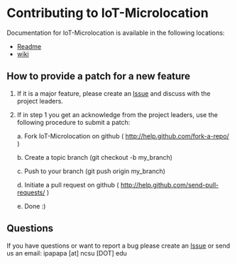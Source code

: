 # Contributing to IoT-Microlocation

Documentation for IoT-Microlocation is available in the following locations:
- [Readme](https://github.com/ipapapa/IoT-MicroLocation/blob/master/README.md)
- [wiki](https://github.com/ipapapa/IoT-MicroLocation/wiki)

## How to provide a patch for a new feature

1. If it is a major feature, please create an [Issue](https://github.com/ipapapa/IoT-MicroLocation/issues) and discuss with the project leaders. 

2. If in step 1 you get an acknowledge from the project leaders, use the
   following procedure to submit a patch:

    a. Fork IoT-Microlocation on github ( http://help.github.com/fork-a-repo/ )

    b. Create a topic branch (git checkout -b my_branch)

    c. Push to your branch (git push origin my_branch)

    d. Initiate a pull request on github ( http://help.github.com/send-pull-requests/ )

    e. Done :)

## Questions

If you have questions or want to report a bug please create an [Issue](https://github.com/ipapapa/IoT-MicroLocation/issues) or send us an email: ipapapa [at] ncsu [DOT] edu

